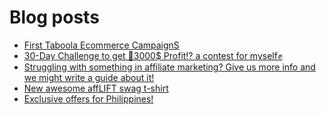 # Blog posts
<!-- BLOG-POST-LIST:START -->
- [First Taboola Ecommerce CampaignS](https://afflift.com/f/threads/first-taboola-ecommerce-campaigns.10375/)
- [30-Day Challenge to get 🎯3000$ Profit⁉ a contest for myself✊](https://afflift.com/f/threads/30-day-challenge-to-get-%F0%9F%8E%AF3000-profit%E2%81%89-a-contest-for-myself%E2%9C%8A.9419/)
- [Struggling with something in affiliate marketing? Give us more info and we might write a guide about it!](https://afflift.com/f/threads/struggling-with-something-in-affiliate-marketing-give-us-more-info-and-we-might-write-a-guide-about-it.10464/)
- [New awesome affLIFT swag t-shirt](https://afflift.com/f/threads/new-awesome-afflift-swag-t-shirt.10190/)
- [Exclusive offers for Philippines!](https://afflift.com/f/threads/exclusive-offers-for-philippines.10498/)
<!-- BLOG-POST-LIST:END -->
